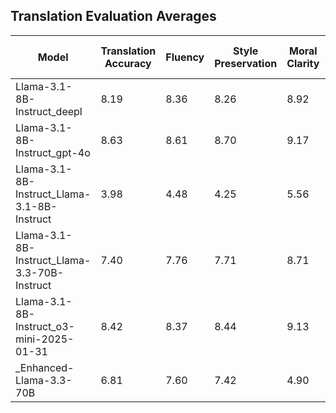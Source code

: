 ## Translation Evaluation Averages

| Model | Translation Accuracy | Fluency | Style Preservation | Moral Clarity | Average Score (Mean) | Count | Avg Input Tokens | Avg Output Tokens | Avg Inference Time (s) |
|-------|---------------------|---------|-------------------|---------------|-----------------|-------|-----------------|------------------|------------------------|
| Llama-3.1-8B-Instruct_deepl | 8.19 | 8.36 | 8.26 | 8.92 | 8.43 | 100 | 141.5 | 350.6 | 101.69 |
| Llama-3.1-8B-Instruct_gpt-4o | 8.63 | 8.61 | 8.70 | 9.17 | 8.78 | 100 | 141.5 | 350.6 | 101.69 |
| Llama-3.1-8B-Instruct_Llama-3.1-8B-Instruct | 3.98 | 4.48 | 4.25 | 5.56 | 4.57 | 100 | 141.5 | 350.6 | 101.69 |
| Llama-3.1-8B-Instruct_Llama-3.3-70B-Instruct | 7.40 | 7.76 | 7.71 | 8.71 | 7.90 | 100 | 141.5 | 350.6 | 101.69 |
| Llama-3.1-8B-Instruct_o3-mini-2025-01-31 | 8.42 | 8.37 | 8.44 | 9.13 | 8.59 | 100 | 141.5 | 350.6 | 101.69 |
| _Enhanced-Llama-3.3-70B | 6.81 | 7.60 | 7.42 | 4.90 | 6.68 | 100 | 141.5 | 350.6 | 101.69 |
